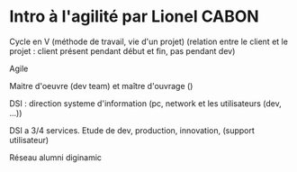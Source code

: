# Intro à l'agilité par Lionel CABON

Cycle en V (méthode de travail, vie d'un projet) (relation entre le client et le projet : client présent pendant début et fin, pas pendant dev)

Agile

Maitre d'oeuvre (dev team) et maître d'ouvrage ()

DSI : direction systeme d'information (pc, network et les utilisateurs (dev, ...))

DSI a 3/4 services. Etude de dev, production, innovation, (support utilisateur)

Réseau alumni diginamic
